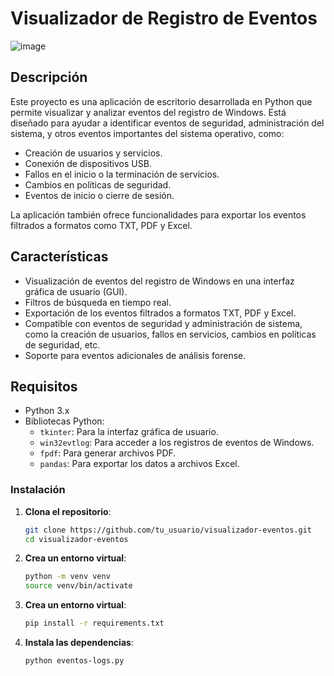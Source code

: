 # Visualizador de Registro de Eventos
![image](https://github.com/user-attachments/assets/d3cc15ad-4b57-4d31-be14-731759003ce5)

## Descripción

Este proyecto es una aplicación de escritorio desarrollada en Python que permite visualizar y analizar eventos del registro de Windows. Está diseñado para ayudar a identificar eventos de seguridad, administración del sistema, y otros eventos importantes del sistema operativo, como:

- Creación de usuarios y servicios.
- Conexión de dispositivos USB.
- Fallos en el inicio o la terminación de servicios.
- Cambios en políticas de seguridad.
- Eventos de inicio o cierre de sesión.

La aplicación también ofrece funcionalidades para exportar los eventos filtrados a formatos como TXT, PDF y Excel.

## Características

- Visualización de eventos del registro de Windows en una interfaz gráfica de usuario (GUI).
- Filtros de búsqueda en tiempo real.
- Exportación de los eventos filtrados a formatos TXT, PDF y Excel.
- Compatible con eventos de seguridad y administración de sistema, como la creación de usuarios, fallos en servicios, cambios en políticas de seguridad, etc.
- Soporte para eventos adicionales de análisis forense.

## Requisitos

- Python 3.x
- Bibliotecas Python:
  - `tkinter`: Para la interfaz gráfica de usuario.
  - `win32evtlog`: Para acceder a los registros de eventos de Windows.
  - `fpdf`: Para generar archivos PDF.
  - `pandas`: Para exportar los datos a archivos Excel.

### Instalación

1. **Clona el repositorio**:

   ```bash
   git clone https://github.com/tu_usuario/visualizador-eventos.git
   cd visualizador-eventos
   
2. **Crea un entorno virtual**:

   ```bash
   python -m venv venv
   source venv/bin/activate

3. **Crea un entorno virtual**:

    ```bash
    pip install -r requirements.txt

4. **Instala las dependencias**:

    ```bash
    python eventos-logs.py
